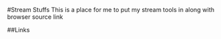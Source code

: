 #Stream Stuffs
This is a place for me to put my stream tools in along with browser source link

##Links

